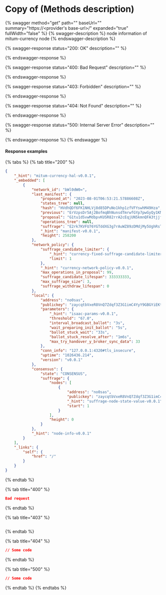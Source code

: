 # Copy of (Methods description)

{% swagger method="get" path="" baseUrl="" summary="https://<provider's base-url>/" expanded="true" fullWidth="false" %}
{% swagger-description %}
node information of mitum-currency node
{% endswagger-description %}

{% swagger-response status="200: OK" description="" %}

{% endswagger-response %}

{% swagger-response status="400: Bad Request" description="" %}

{% endswagger-response %}

{% swagger-response status="403: Forbidden" description="" %}

{% endswagger-response %}

{% swagger-response status="404: Not Found" description="" %}

{% endswagger-response %}

{% swagger-response status="500: Internal Server Error" description="" %}

{% endswagger-response %}
{% endswagger %}



#### Response examples

{% tabs %}
{% tab title="200" %}
```json
{
    "_hint": "mitum-currency-hal-v0.0.1",
    "_embedded": [
        {
            "network_id": "bWl0dW0=",
            "last_manifest": {
                "proposed_at": "2023-08-01T06:53:21.57886608Z",
                "states_tree": null,
                "hash": "HVdhQDf6FK1NHLVj8d85DPuNo1khp1zfVFYswhM49Hza",
                "previous": "ErVzpsDr5Aj2BofmqBhNunsdTmrwfGYp7pwGyQy1KM5n",
                "proposal": "G1tu1dSvwMdbpvKUSR82rrA2cEqjUN5kmnQFA3tjjfQB",
                "operations_tree": null,
                "suffrage": "E2rk7KVFU76YGTddXG3g7rAuWZ89zDMdjMy5UghRsTK9",
                "_hint": "manifest-v0.0.1",
                "height": 258200
            },
            "network_policy": {
                "suffrage_candidate_limiter": {
                    "_hint": "currency-fixed-suffrage-candidate-limiter-rule-v0.0.1",
                    "limit": 1
                },
                "_hint": "currency-network-policy-v0.0.1",
                "max_operations_in_proposal": 99,
                "suffrage_candidate_lifespan": 333333333,
                "max_suffrage_size": 3,
                "suffrage_withdraw_lifespan": 0
            },
            "local": {
                "address": "no0sas",
                "publickey": "zaycqtbVxeR8VnQ7Zdqf3Z3G1imC4YyY9GBGYiEKtKx2mpu",
                "parameters": {
                    "_hint": "isaac-params-v0.0.1",
                    "threshold": "67.0",
                    "interval_broadcast_ballot": "3s",
                    "wait_preparing_init_ballot": "5s",
                    "ballot_stuck_wait": "33s",
                    "ballot_stuck_resolve_after": "1m6s",
                    "max_try_handover_y_broker_sync_data": 33
                },
                "conn_info": "127.0.0.1:4320#tls_insecure",
                "uptime": "1026436.214",
                "version": "v0.0.1"
            },
            "consensus": {
                "state": "CONSENSUS",
                "suffrage": {
                    "nodes": [
                        {
                            "address": "no0sas",
                            "publickey": "zaycqtbVxeR8VnQ7Zdqf3Z3G1imC4YyY9GBGYiEKtKx2mpu",
                            "_hint": "suffrage-node-state-value-v0.0.1",
                            "start": 1
                        }
                    ],
                    "height": 0
                }
            },
            "_hint": "node-info-v0.0.1"
        }
    ],
    "_links": {
        "self": {
            "href": "/"
        }
    }
}
```
{% endtab %}

{% tab title="400" %}
```json
Bad request
```
{% endtab %}

{% tab title="403" %}
```json
```
{% endtab %}

{% tab title="404" %}
```json
// Some code
```
{% endtab %}

{% tab title="500" %}
```json
// Some code
```
{% endtab %}
{% endtabs %}

